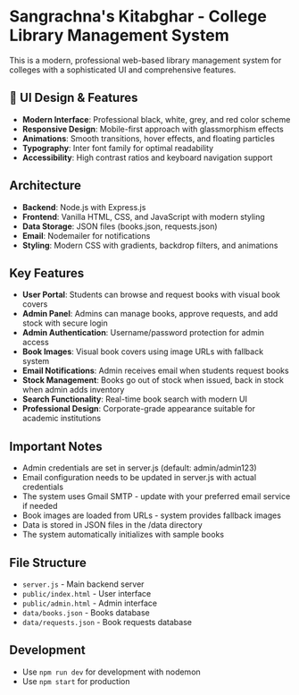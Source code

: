 <!-- Use this file to provide workspace-specific custom instructions to Copilot. For more details, visit https://code.visualstudio.com/docs/copilot/copilot-customization#_use-a-githubcopilotinstructionsmd-file -->

# Sangrachna's Kitabghar - College Library Management System

This is a modern, professional web-based library management system for colleges with a sophisticated UI and comprehensive features.

## 🎨 **UI Design & Features**
- **Modern Interface**: Professional black, white, grey, and red color scheme
- **Responsive Design**: Mobile-first approach with glassmorphism effects
- **Animations**: Smooth transitions, hover effects, and floating particles
- **Typography**: Inter font family for optimal readability
- **Accessibility**: High contrast ratios and keyboard navigation support

## Architecture
- **Backend**: Node.js with Express.js
- **Frontend**: Vanilla HTML, CSS, and JavaScript with modern styling
- **Data Storage**: JSON files (books.json, requests.json)
- **Email**: Nodemailer for notifications
- **Styling**: Modern CSS with gradients, backdrop filters, and animations

## Key Features
- **User Portal**: Students can browse and request books with visual book covers
- **Admin Panel**: Admins can manage books, approve requests, and add stock with secure login
- **Admin Authentication**: Username/password protection for admin access
- **Book Images**: Visual book covers using image URLs with fallback system
- **Email Notifications**: Admin receives email when students request books
- **Stock Management**: Books go out of stock when issued, back in stock when admin adds inventory
- **Search Functionality**: Real-time book search with modern UI
- **Professional Design**: Corporate-grade appearance suitable for academic institutions

## Important Notes
- Admin credentials are set in server.js (default: admin/admin123)
- Email configuration needs to be updated in server.js with actual credentials
- The system uses Gmail SMTP - update with your preferred email service if needed
- Book images are loaded from URLs - system provides fallback images
- Data is stored in JSON files in the /data directory
- The system automatically initializes with sample books

## File Structure
- `server.js` - Main backend server
- `public/index.html` - User interface
- `public/admin.html` - Admin interface  
- `data/books.json` - Books database
- `data/requests.json` - Book requests database

## Development
- Use `npm run dev` for development with nodemon
- Use `npm start` for production
